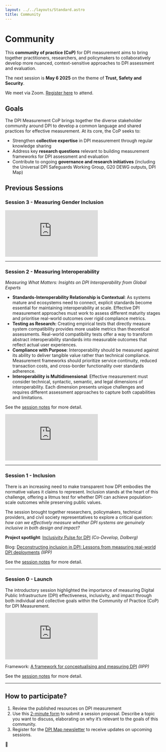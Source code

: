 ```yaml
---
layout: ../../layouts/Standard.astro
title: Community
---
```


# Community

This **community of practice (CoP)** for DPI measurement aims to bring together practitioners, researchers, and policymakers to collaboratively develop more nuanced, context-sensitive approaches to DPI assessment and evaluation.

The next session is **May 6 2025** on the theme of **Trust, Safety and Security**.

We meet via Zoom. [Register here]( https://ucl.zoom.us/meeting/register/oQiCoJvcSx-MfNjqL7Nojw) to attend.


## Goals

The DPI Measurement CoP brings together the diverse stakeholder community around DPI to develop a common language and shared practices for effective measurement. At its core, the CoP seeks to:

- Strengthen **collective expertise** in DPI measurement through regular knowledge sharing
- Address key **research questions** relevant to building measurement frameworks for DPI assessment and evaluation
- Contribute to ongoing **governance and research initiatives** (including the Universal DPI Safeguards Working Group, G20 DEWG outputs, DPI Map)

## Previous Sessions

### Session 3 - Measuring Gender Inclusion

<iframe class="aspect-video w-full" src="https://www.youtube-nocookie.com/embed/mqt8Xw_gwY4?si=spL709fMfJvNXbU9" title="YouTube video player" frameborder="0" allow="accelerometer; autoplay; clipboard-write; encrypted-media; gyroscope; picture-in-picture; web-share" referrerpolicy="strict-origin-when-cross-origin" allowfullscreen></iframe>

---

### Session 2 - Measuring Interoperability

_Measuring What Matters: Insights on DPI Interoperability from Global Experts_

- **Standards-Interoperability Relationship is Contextual**: As systems mature and ecosystems need to connect, explicit standards become essential for maintaining interoperability at scale. Effective DPI measurement approaches must work to assess different maturity stages and prioritise real-world outcomes over rigid compliance metrics.
- **Testing as Research:** Creating empirical tests that directly measure system compatibility provides more usable metrics than theoretical assessments. Real-world compatibility tests offer a way to transform abstract interoperability standards into measurable outcomes that reflect actual user experiences.
- **Compliance with Purpose**: Interoperability should be measured against its ability to deliver tangible value rather than technical compliance. Measurement frameworks should prioritize service continuity, reduced transaction costs, and cross-border functionality over standards adherence.
- **Interoperability is Multidimensional**: Effective measurement must consider technical, syntactic, semantic, and legal dimensions of interoperability. Each dimension presents unique challenges and requires different assessment approaches to capture both capabilities and limitations.

See the [session notes](/measurement-community/session-2) for more detail.

<iframe class="aspect-video w-full" src="https://www.youtube-nocookie.com/embed/8JdZift6mqk?si=XA0ccnLPD1zF0eZ8" title="YouTube video player" frameborder="0" allow="accelerometer; autoplay; clipboard-write; encrypted-media; gyroscope; picture-in-picture; web-share" referrerpolicy="strict-origin-when-cross-origin" allowfullscreen></iframe>

---

### Session 1 - Inclusion

There is an increasing need to make transparent how DPI embodies the normative values it claims to represent. Inclusion stands at the heart of this challenge, offering a litmus test for whether DPI can achieve population-scale outcomes while preserving public values.

The session brought together researchers, policymakers, technical providers, and civil society representatives to explore a critical question: _how can we effectively measure whether DPI systems are genuinely inclusive in both design and impact?_

**Project spotlight**: [Inclusivity Pulse for DPI](https://www.codevelop.fund/inclusivity-pulse-for-dpi) _(Co-Develop, Dalberg)_

Blog: [Deconstructing inclusion in DPI: Lessons from measuring real-world DPI deployments](https://medium.com/iipp-blog/deconstructing-inclusion-in-dpi-lessons-from-measuring-real-world-dpi-deployments-743cfb4bbfc1) _(IIPP)_

See the [session notes](/measurement-community/session-1) for more detail.

---

### Session 0 - Launch

The introductory session highlighted the importance of measuring Digital Public Infrastructure (DPI) effectiveness, inclusivity, and impact through both individual and collective goals within the Community of Practice (CoP) for DPI Measurement⁠⁠.

<iframe class="aspect-video w-full" src="https://www.youtube-nocookie.com/embed/lwgBAJPrqvs?si=J7H9cSVQ5jkMbAXF&amp;controls=0" title="YouTube video player" frameborder="0" allow="accelerometer; autoplay; clipboard-write; encrypted-media; gyroscope; picture-in-picture; web-share" referrerpolicy="strict-origin-when-cross-origin" allowfullscreen></iframe>

Framework: [A framework for conceptualising and measuring DPI](https://www.ucl.ac.uk/bartlett/public-purpose/publications/2025/jan/digital-public-infrastructure-framework-conceptualisation-and-measurement) _(IIPP)_

See the [session notes](/measurement-community/session-0) for more detail.

---

## How to participate?

1. Review the published resources on DPI measurement
2. Use this [2-minute form](https://forms.gle/hiFG2e1LDo37GunV8) to submit a session proposal. Describe a topic you want to discuss, elaborating on why it’s relevant to the goals of this community.
3. Register for the [DPI Map newsletter](https://forms.gle/exibBtcyYb7HsUCx5) to receive updates on upcoming sessions.


<div class="text-center py-8 text-xl">
🤝
</div>
